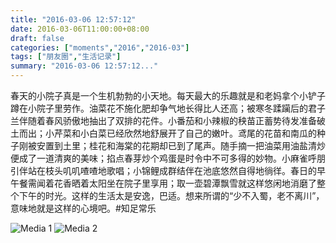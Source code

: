 ```yaml
---
title: "2016-03-06 12:57:12"
date: 2016-03-06T11:00:00+08:00
draft: false
categories: ["moments","2016","2016-03"]
tags: ["朋友圈","生活记录"]
summary: "2016-03-06 12:57:12..."
---
```


春天的小院子真是一个生机勃勃的小天地。每天最大的乐趣就是和老妈拿个小铲子蹲在小院子里劳作。油菜花不施化肥却争气地长得比人还高；被寒冬蹂躏后的君子兰伴随着春风骄傲地抽出了双排的花件。小番茄和小辣椒的秧苗正蓄势待发准备破土而出；小芹菜和小白菜已经欣然地舒展开了自己的嫩叶。鸢尾的花苗和南瓜的种子刚被安置到土里；桂花和海棠的花期却已到了尾声。随手摘一把油菜用油盐清炒便成了一道清爽的美味；掐点春芽炒个鸡蛋是时令中不可多得的妙物。小麻雀呼朋引伴站在枝头叽叽喳喳地歌唱；小锦鲤成群结伴在池底悠然自得地徜徉。春日的早午餐需闻着花香晒着太阳坐在院子里享用；取一壶碧潭飘雪就这样悠闲地消磨了整个下午的时光。这样的生活太是安逸，巴适。想来所谓的“少不入蜀，老不离川”，意味地就是这样的心境吧。#知足常乐

![Media 1](/Moments/photos/2016-03-06/201603061257120.jpg)
![Media 2](/Moments/photos/2016-03-06/201603061257121.jpg)

